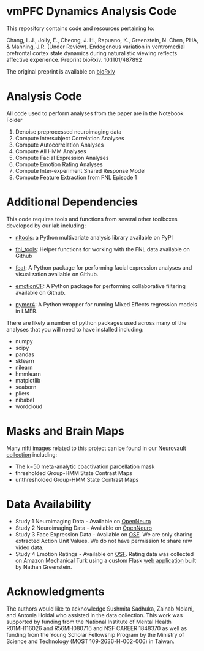 # vmPFC Dynamics Analysis Code
This repository contains code and resources pertaining to:

Chang, L.J., Jolly, E., Cheong, J. H., Rapuano, K., Greenstein, N. Chen, PHA, & Manning, J.R. (Under Review). Endogenous variation in ventromedial prefrontal cortex state dynamics during naturalistic viewing reflects affective experience. Preprint bioRxiv. 10.1101/487892

The original preprint is available on [bioRxiv](https://www.biorxiv.org/content/10.1101/487892v1)

# Analysis Code
All code used to perform analyses from the paper are in the Notebook Folder

1. Denoise preprocessed neuroimaging data 
2. Compute Intersubject Correlation Analyses
3. Compute Autocorrelation Analyses
4. Compute All HMM Analyses
5. Compute Facial Expression Analyses
6. Compute Emotion Rating Analyses
7. Compute Inter-experiment Shared Response Model
8. Compute Feature Extraction from FNL Episode 1

# Additional Dependencies
This code requires tools and functions from several other toolboxes developed by our lab including:

- [nltools](https://neurolearn.readthedocs.io/en/latest/): a Python multivariate analysis library available on PyPI

- [fnl_tools](https://github.com/cosanlab/fnl_tools): Helper functions for working with the FNL data available on Github

- [feat](https://github.com/cosanlab/feat): A Python package for performing facial expression analyses and visualization available on Github. 

- [emotionCF](https://github.com/cosanlab/emotionCF): A Python package for performing collaborative filtering available on Github.

- [pymer4](http://eshinjolly.com/pymer4/): A Python wrapper for running Mixed Effects regression models in LMER.

There are likely a number of python packages used across many of the analyses that you will need to have installed including:

- numpy
- scipy
- pandas
- sklearn
- nilearn
- hmmlearn
- matplotlib
- seaborn
- pliers
- nibabel
- wordcloud

# Masks and Brain Maps
Many nifti images related to this project can be found in our [Neurovault collection](https://neurovault.org/collections/9062/) including:
 - The k=50 meta-analytic coactivation parcellation mask 
 - thresholded Group-HMM State Contrast Maps
 - unthresholded Group-HMM State Contrast Maps

# Data Availability
- Study 1 Neuroimaging Data - Available on [OpenNeuro](https://openneuro.org/datasets/ds003524)
- Study 2 Neuroimaging Data - Available on [OpenNeuro](https://openneuro.org/datasets/ds003521)
- Study 3 Face Expression Data - Available on [OSF](https://osf.io/f9gyd/). We are only sharing extracted Action Unit Values. We do not have permission to share raw video data.
- Study 4 Emotion Ratings - Available on [OSF](https://osf.io/f9gyd/). Rating data was collected on Amazon Mechanical Turk using a custom Flask [web application](https://github.com/cosanlab/moth_app) built by Nathan Greenstein.


# Acknowledgments
The authors would like to acknowledge Sushmita Sadhuka, Zainab Molani, and Antonia Hoidal who assisted in the data collection. This work was supported by funding from the National Institute of Mental Health R01MH116026 and R56MH080716 and NSF CAREER 1848370 as well as funding from the Young Scholar Fellowship Program by the Ministry of Science and Technology (MOST 109-2636-H-002-006) in Taiwan.

